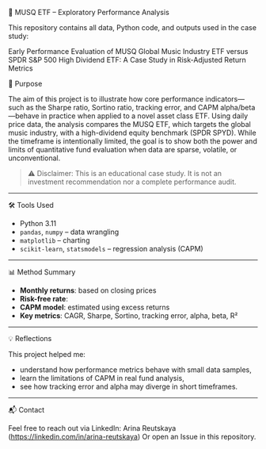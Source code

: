 🎵 MUSQ ETF – Exploratory Performance Analysis

This repository contains all data, Python code, and outputs used in the case study:

Early Performance Evaluation of MUSQ Global Music Industry ETF versus SPDR S&P 500 High Dividend ETF: A Case Study in Risk-Adjusted Return Metrics

🎯 Purpose

The aim of this project is to illustrate how core performance indicators—such as the Sharpe ratio, Sortino ratio, tracking error, and CAPM alpha/beta—behave in practice when applied to a novel asset class ETF. Using daily price data, the analysis compares the MUSQ ETF, which targets the global music industry, with a high-dividend equity benchmark (SPDR SPYD). While the timeframe is intentionally limited, the goal is to show both the power and limits of quantitative fund evaluation when data are sparse, volatile, or unconventional.

> ⚠️ Disclaimer: This is an educational case study. It is not an investment recommendation nor a complete performance audit.

---

🛠 Tools Used

- Python 3.11
- `pandas`, `numpy` – data wrangling
- `matplotlib` – charting
- `scikit-learn`, `statsmodels` – regression analysis (CAPM)

---

📊 Method Summary

- **Monthly returns**: based on closing prices 
- **Risk-free rate**: 
- **CAPM model**: estimated using excess returns 
- **Key metrics**: CAGR, Sharpe, Sortino, tracking error, alpha, beta, R²

---

💡 Reflections

This project helped me:
- understand how performance metrics behave with small data samples,
- learn the limitations of CAPM in real fund analysis,
- see how tracking error and alpha may diverge in short timeframes.

---

📬 Contact

Feel free to reach out via LinkedIn: Arina Reutskaya (https://linkedin.com/in/arina-reutskaya)
Or open an Issue in this repository.
